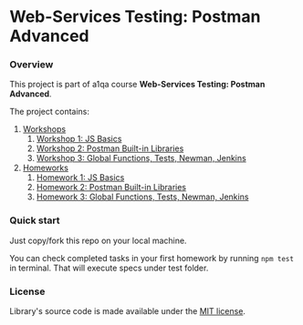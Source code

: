 # Web-Services Testing: Postman Advanced 

### Overview

This project is part of a1qa course **Web-Services Testing: Postman Advanced**.

The project contains:
1. [Workshops](https://github.com/n-verbitsky/postmanCourse/tree/master/src/workshops)
    1. [Workshop 1: JS Basics](https://github.com/n-verbitsky/postmanCourse/tree/master/src/main/workshops/workshop1)
    2. [Workshop 2: Postman Built-in Libraries](https://github.com/n-verbitsky/postmanCourse/tree/master/src/main/workshops/workshop2)
    3. [Workshop 3: Global Functions, Tests, Newman, Jenkins](https://github.com/n-verbitsky/postmanCourse/tree/master/src/main/workshops/workshop3)
2. [Homeworks](https://github.com/n-verbitsky/postmanCourse/tree/master/src/main/homeworks)
    1. [Homework 1: JS Basics](https://github.com/n-verbitsky/postmanCourse/tree/master/src/main/homeworks/homework1)
    2. [Homework 2: Postman Built-in Libraries](https://github.com/n-verbitsky/postmanCourse/tree/master/src/main/homeworks/homework2)
    3. [Homework 3: Global Functions, Tests, Newman, Jenkins](https://github.com/n-verbitsky/postmanCourse/tree/master/src/main/homeworks/homework3)

### Quick start

Just copy/fork this repo on your local machine.

You can check completed tasks in your first homework by running `npm test` in terminal. That will execute specs under test folder.


### License
Library's source code is made available under the [MIT license](https://github.com/n-verbitsky/postmanCourse/blob/master/LICENSE).





